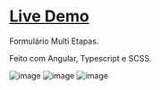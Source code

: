 # [Live Demo](https://multi-step-form-omega-sepia.vercel.app/form/step1)

Formulário Multi Etapas.

Feito com Angular, Typescript e SCSS.

![image](https://github.com/fabiano-pancheniak/multi-step-form/assets/117361090/9f25cd37-2539-485e-b0c5-4dd3fcc7fd84)
![image](https://github.com/fabiano-pancheniak/multi-step-form/assets/117361090/cc97764e-12b4-4cb3-b59d-44b0d92c1a29)
![image](https://github.com/fabiano-pancheniak/multi-step-form/assets/117361090/d47bcec3-d66b-4735-958d-da7e919ab455)












 
